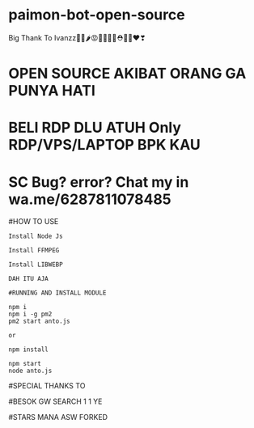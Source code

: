 # paimon-bot-open-source
Big Thank To Ivanzz🍎🍓🌶😡👹👺💃👠⛑🏓🎯❤❣

# OPEN SOURCE AKIBAT ORANG GA PUNYA HATI
# BELI RDP DLU ATUH Only RDP/VPS/LAPTOP BPK KAU
# SC Bug? error? Chat my in wa.me/6287811078485
#HOW TO USE


```Install Nodejs
Install Node Js

Install FFMPEG

Install LIBWEBP

DAH ITU AJA

#RUNNING AND INSTALL MODULE

npm i 
npm i -g pm2
pm2 start anto.js

or

npm install

npm start
node anto.js
```
#SPECIAL THANKS TO

#BESOK GW SEARCH 1 1 YE 

#STARS MANA ASW FORKED 
